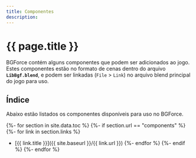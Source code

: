 ```yaml
---
title: Componentes
description: 
---
```


# {{ page.title }}

BGForce contém alguns componentes que podem ser adicionados ao jogo. Estes componentes estão no formato 
de cenas dentro do arquivo **`LibBgf.blend`**, e podem ser linkadas (`File` > `Link`) no arquivo blend 
principal do jogo para uso.

## Índice
Abaixo estão listados os componentes disponíveis para uso no BGForce.

{%- for section in site.data.toc %}
{%- if section.url == "components" %}
{%- for link in section.links %}
- [{{ link.title }}]({{ site.baseurl }}/{{ link.url }})
{%- endfor %}
{%- endif %}
{%- endfor %}